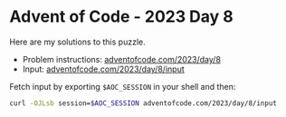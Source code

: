 # Advent of Code - 2023 Day 8
Here are my solutions to this puzzle.

* Problem instructions: [adventofcode.com/2023/day/8](https://adventofcode.com/2023/day/8)
* Input: [adventofcode.com/2023/day/8/input](https://adventofcode.com/2023/day/8/input)

Fetch input by exporting `$AOC_SESSION` in your shell and then:
```bash
curl -OJLsb session=$AOC_SESSION adventofcode.com/2023/day/8/input
```
